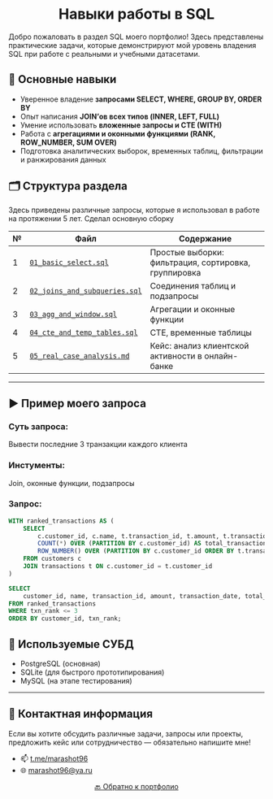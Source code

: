 # <div align='center'> Навыки работы в SQL </div>

Добро пожаловать в раздел SQL моего портфолио! Здесь представлены практические задачи, которые демонстрируют мой уровень владения SQL при работе с реальными и учебными датасетами.

## 📌 Основные навыки

- Уверенное владение **запросами SELECT, WHERE, GROUP BY, ORDER BY**
- Опыт написания **JOIN’ов всех типов (INNER, LEFT, FULL)**
- Умение использовать **вложенные запросы и CTE (WITH)**
- Работа с **агрегациями и оконными функциями (RANK, ROW_NUMBER, SUM OVER)**
- Подготовка аналитических выборок, временных таблиц, фильтрации и ранжирования данных


## 🗂️ Структура раздела
Здесь приведены различные запросы, которые я использовал в работе на протяжении 5 лет. Сделал основную сборку

| № | Файл | Содержание |
|---|------|------------|
| 1 | [`01_basic_select.sql`](./01_basic_select.sql) | Простые выборки: фильтрация, сортировка, группировка |
| 2 | [`02_joins_and_subqueries.sql`](./02_joins_and_subqueries.sql) | Соединения таблиц и подзапросы |
| 3 | [`03_agg_and_window.sql`](./03_agg_and_window.sql) | Агрегации и оконные функции |
| 4 | [`04_cte_and_temp_tables.sql`](./04_cte_and_temp_tables.sql) | CTE, временные таблицы |
| 5 | [`05_real_case_analysis.md`](./05_real_case_analysis.md) | Кейс: анализ клиентской активности в онлайн-банке |

---

## ▶️ Пример моего запроса

### Суть запроса:
Вывести последние 3 транзакции каждого клиента

### Инстументы:
Join, оконные функции, подзапросы

### Запрос:
```sql
WITH ranked_transactions AS (
    SELECT
        c.customer_id, c.name, t.transaction_id, t.amount, t.transaction_date,
        COUNT(*) OVER (PARTITION BY c.customer_id) AS total_transactions,
        ROW_NUMBER() OVER (PARTITION BY c.customer_id ORDER BY t.transaction_date DESC) AS txn_rank
    FROM customers c
    JOIN transactions t ON c.customer_id = t.customer_id
)

SELECT
    customer_id, name, transaction_id, amount, transaction_date, total_transactions, txn_rank
FROM ranked_transactions
WHERE txn_rank <= 3
ORDER BY customer_id, txn_rank;
```

## 🧩 Используемые СУБД
- PostgreSQL (основная)
- SQLite (для быстрого прототипирования)
- MySQL (на этапе тестирования)

---

## 💼 Контактная информация
Если вы хотите обсудить различные задачи, запросы или проекты, предложить кейс или сотрудничество — обязательно напишите мне!

- 📫 [t.me/marashot96](https://t.me/marashot96)
- 🌐 [marashot96@ya.ru](mailto:marashot96@ya.ru)

<div align="center">  <a href=https://github.com/marashot96/portfolio/blob/main/README.md#-навыки">🔙 Обратно к портфолио </a> </div>
